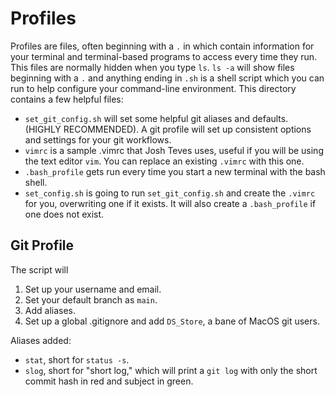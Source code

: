 # Profiles
Profiles are files, often beginning with a `.` in which contain
information for your terminal and terminal-based programs to
access every time they run. This files are normally hidden when
you type `ls`.
`ls -a` will show files beginning with a `.` and anything ending in `.sh`
is a shell script which you can run to help configure your command-line
environment.
This directory contains a few helpful files:
- `set_git_config.sh` will set some helpful git aliases and defaults.
  (HIGHLY RECOMMENDED).
  A git profile will set up consistent options and settings for your git
  workflows.
- `vimrc` is a sample .vimrc that Josh Teves uses, useful if you will be using
  the text editor `vim`.
  You can replace an existing `.vimrc` with this one.
- `.bash_profile` gets run every time you start a new terminal with the
  bash shell.
- `set_config.sh` is going to run `set_git_config.sh` and create the
  `.vimrc` for you, overwriting one if it exists.
  It will also create a `.bash_profile` if one does not exist.

## Git Profile
The script will 
1. Set up your username and email.
1. Set your default branch as `main`.
1. Add aliases.
1. Set up a global .gitignore and add `DS_Store`, a bane of MacOS git
   users.

Aliases added:
- `stat`, short for `status -s`.
- `slog`, short for "short log," which will print a `git log` with only the
  short commit hash in red and subject in green.
